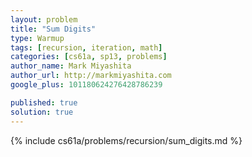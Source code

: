 ```yaml
---
layout: problem
title: "Sum Digits"
type: Warmup
tags: [recursion, iteration, math]
categories: [cs61a, sp13, problems]
author_name: Mark Miyashita
author_url: http://markmiyashita.com
google_plus: 101180624276428786239

published: true
solution: true
---
```


{% include cs61a/problems/recursion/sum_digits.md %}